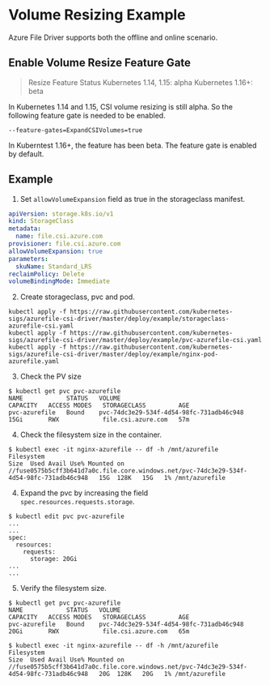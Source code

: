 # Volume Resizing Example

Azure File Driver supports both the offline and online scenario. 

## Enable Volume Resize Feature Gate

> Resize Feature Status
> Kubernetes 1.14, 1.15: alpha
> Kubernetes 1.16+:  beta

In Kubernetes 1.14 and 1.15, CSI volume resizing is still alpha. So the following feature gate is needed to be enabled.

```
--feature-gates=ExpandCSIVolumes=true
```

In Kuberntest 1.16+, the feature has been beta. The feature gate is enabled by default.

## Example

1. Set `allowVolumeExpansion` field as true in the storageclass manifest.  

```yaml
apiVersion: storage.k8s.io/v1
kind: StorageClass
metadata:
  name: file.csi.azure.com
provisioner: file.csi.azure.com
allowVolumeExpansion: true
parameters:
  skuName: Standard_LRS
reclaimPolicy: Delete
volumeBindingMode: Immediate
```

2. Create storageclass, pvc and pod.

```console
kubectl apply -f https://raw.githubusercontent.com/kubernetes-sigs/azurefile-csi-driver/master/deploy/example/storageclass-azurefile-csi.yaml
kubectl apply -f https://raw.githubusercontent.com/kubernetes-sigs/azurefile-csi-driver/master/deploy/example/pvc-azurefile-csi.yaml
kubectl apply -f https://raw.githubusercontent.com/kubernetes-sigs/azurefile-csi-driver/master/deploy/example/nginx-pod-azurefile.yaml
```

3. Check the PV size
```console
$ kubectl get pvc pvc-azurefile
NAME            STATUS   VOLUME                                     CAPACITY   ACCESS MODES   STORAGECLASS         AGE
pvc-azurefile   Bound    pvc-74dc3e29-534f-4d54-98fc-731adb46c948   15Gi       RWX            file.csi.azure.com   57m
```
4. Check the filesystem size in the container.

```console
$ kubectl exec -it nginx-azurefile -- df -h /mnt/azurefile
Filesystem                                                                                Size  Used Avail Use% Mounted on
//fuse0575b5cff3b641d7a0c.file.core.windows.net/pvc-74dc3e29-534f-4d54-98fc-731adb46c948   15G  128K   15G   1% /mnt/azurefile
```

4. Expand the pvc by increasing the field `spec.resources.requests.storage`.

```console
$ kubectl edit pvc pvc-azurefile
...
...
spec:
  resources:
    requests:
      storage: 20Gi
...
...
```

5. Verify the filesystem size.

```console
$ kubectl get pvc pvc-azurefile
NAME            STATUS   VOLUME                                     CAPACITY   ACCESS MODES   STORAGECLASS         AGE
pvc-azurefile   Bound    pvc-74dc3e29-534f-4d54-98fc-731adb46c948   20Gi       RWX            file.csi.azure.com   65m

$ kubectl exec -it nginx-azurefile -- df -h /mnt/azurefile
Filesystem                                                                                Size  Used Avail Use% Mounted on
//fuse0575b5cff3b641d7a0c.file.core.windows.net/pvc-74dc3e29-534f-4d54-98fc-731adb46c948   20G  128K   20G   1% /mnt/azurefile
```
